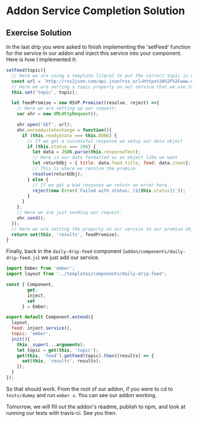 # Addon Service Completion Solution

## Exercise Solution

In the last drip you were asked to finish implementing the 'setFeed' function for the service in our addon and inject this service into your component. Here is how I implemented it:

```JavaScript
setFeed(topic){
  // Here we are using a template literal to put the correct topic in our url.
  const url = `http://rss2json.com/api.json?rss_url=https%3A%2F%2Fwww.dailydrip.com%2Ftopics%2F${topic}%2Ffeed.rss`;
  // Here we are setting a topic property on our service that we use to check if we need to fetch a new feed in the getFeed() function.
  this.set('topic', topic);

  let feedPromise = new RSVP.Promise((resolve, reject) =>{
    // Here we are setting up our request:
    var xhr = new XMLHttpRequest();

    xhr.open('GET', url);
    xhr.onreadystatechange = function(){
      if (this.readyState === this.DONE) {
        // If we get a successful response we setup our data object
        if (this.status === 200) {
          let data = JSON.parse(this.responseText);
          // Here is our data formatted as an object like we want
          let returbObj = { title: data.feed.title, feed: data.items};
          // This is where we resolve the promise
          resolve(returbObj);
        } else {
          // If we get a bad response we return an error here.
          reject(new Error(`Failed with status: [${this.status}]`));
        }
      }
    };
    // Here we are just sending our request.
    xhr.send();
  });
  // Here we are setting the property on our service to our promise object that we created above.
  return set(this, 'results', feedPromise);
}
```

Finally, back in the `daily-drip-feed` component (`addon/components/daily-drip-feed.js`) we just add our service.

```JavaScript
import Ember from 'ember';
import layout from '../templates/components/daily-drip-feed';

const { Component,
        get,
        inject,
        set
      } = Ember;

export default Component.extend({
  layout,
  feed: inject.service(),
  topic: 'ember',
  init(){
    this._super(...arguments);
    let topic = get(this, 'topic');
    get(this, 'feed').getFeed(topic).then((results) => {
      set(this, 'results', results);
    });
  }
});
```

So that should work. From the root of our addon, if you were to cd to `tests/dummy` and run `ember s`. You can see our addon working.

Tomorrow, we will fill out the addon's readme, publish to npm, and look at running our tests with travis-ci. See you then.
